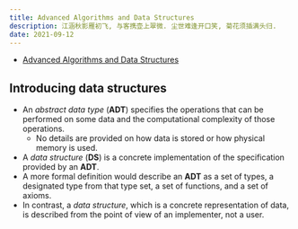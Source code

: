 ```yaml
---
title: Advanced Algorithms and Data Structures
description: 江涵秋影雁初飞, 与客携壶上翠微. 尘世难逢开口笑, 菊花须插满头归.
date: 2021-09-12
---
```


* [Advanced Algorithms and Data Structures](https://www.manning.com/books/advanced-algorithms-and-data-structures)

## Introducing data structures

* An *abstract data type* (**ADT**) specifies the
  operations that can be performed on some data and
  the computational complexity of those operations.
  - No details are provided on how data is stored
    or how physical memory is used.
* A *data structure* (**DS**) is a concrete
  implementation of the specification
  provided by an **ADT**.
* A more formal definition would describe an **ADT** as
  a set of types, a designated type from that type set,
  a set of functions, and a set of axioms.
* In contrast, a *data structure*, which is a concrete
  representation of data, is described from
  the point of view of an implementer, not a user.
